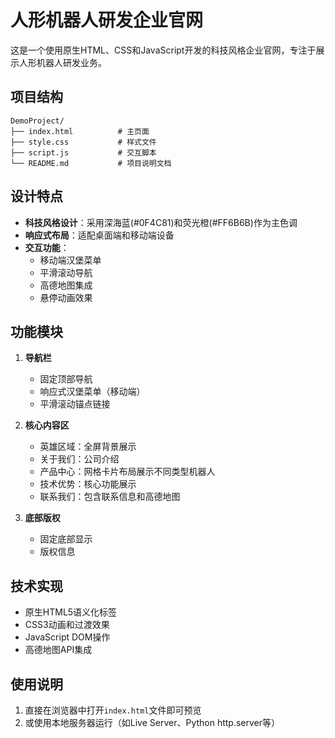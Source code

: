 # 人形机器人研发企业官网

这是一个使用原生HTML、CSS和JavaScript开发的科技风格企业官网，专注于展示人形机器人研发业务。

## 项目结构

```
DemoProject/
├── index.html          # 主页面
├── style.css           # 样式文件
├── script.js           # 交互脚本
└── README.md           # 项目说明文档
```

## 设计特点

- **科技风格设计**：采用深海蓝(#0F4C81)和荧光橙(#FF6B6B)作为主色调
- **响应式布局**：适配桌面端和移动端设备
- **交互功能**：
  - 移动端汉堡菜单
  - 平滑滚动导航
  - 高德地图集成
  - 悬停动画效果

## 功能模块

1. **导航栏**
   - 固定顶部导航
   - 响应式汉堡菜单（移动端）
   - 平滑滚动锚点链接

2. **核心内容区**
   - 英雄区域：全屏背景展示
   - 关于我们：公司介绍
   - 产品中心：网格卡片布局展示不同类型机器人
   - 技术优势：核心功能展示
   - 联系我们：包含联系信息和高德地图

3. **底部版权**
   - 固定底部显示
   - 版权信息

## 技术实现

- 原生HTML5语义化标签
- CSS3动画和过渡效果
- JavaScript DOM操作
- 高德地图API集成

## 使用说明

1. 直接在浏览器中打开`index.html`文件即可预览
2. 或使用本地服务器运行（如Live Server、Python http.server等）